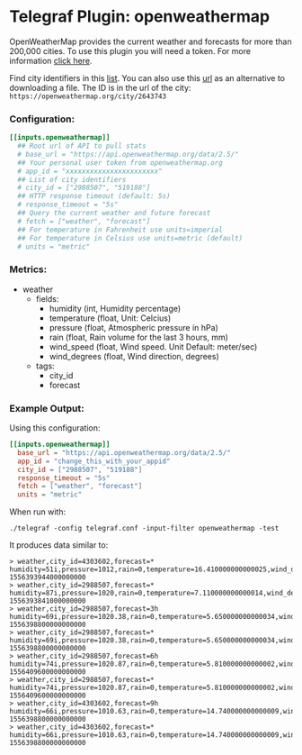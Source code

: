 # Telegraf Plugin: openweathermap

OpenWeatherMap provides the current weather and forecasts for more than 200,000 cities. To use this plugin you will need a token. For more information [click here](https://openweathermap.org/appid).

Find city identifiers in this [list](http://bulk.openweathermap.org/sample/city.list.json.gz). You can also use this [url](https://openweathermap.org/find) as an alternative to downloading a file. The ID is in the url of the city: `https://openweathermap.org/city/2643743`

### Configuration:

```toml
[[inputs.openweathermap]]
  ## Root url of API to pull stats
  # base_url = "https://api.openweathermap.org/data/2.5/"
  ## Your personal user token from openweathermap.org
  # app_id = "xxxxxxxxxxxxxxxxxxxxxxx"
  ## List of city identifiers
  # city_id = ["2988507", "519188"]
  ## HTTP response timeout (default: 5s)
  # response_timeout = "5s"
  ## Query the current weather and future forecast
  # fetch = ["weather", "forecast"]
  ## For temperature in Fahrenheit use units=imperial
  ## For temperature in Celsius use units=metric (default)
  # units = "metric"
```

### Metrics:

+ weather
  - fields:
    - humidity (int, Humidity percentage)
    - temperature (float, Unit: Celcius)
    - pressure (float, Atmospheric pressure in hPa)
    - rain (float, Rain volume for the last 3 hours, mm)
    - wind_speed (float, Wind speed. Unit Default: meter/sec)
    - wind_degrees (float,  Wind direction, degrees)
  - tags:
    - city_id
    - forecast

### Example Output:

Using this configuration:
```toml
[[inputs.openweathermap]]
  base_url = "https://api.openweathermap.org/data/2.5/"
  app_id = "change_this_with_your_appid"
  city_id = ["2988507", "519188"]
  response_timeout = "5s"
  fetch = ["weather", "forecast"]
  units = "metric"
```

When run with:
```
./telegraf -config telegraf.conf -input-filter openweathermap -test
```

It produces data similar to:
```
> weather,city_id=4303602,forecast=* humidity=51i,pressure=1012,rain=0,temperature=16.410000000000025,wind_degrees=170,wind_speed=2.6 1556393944000000000
> weather,city_id=2988507,forecast=* humidity=87i,pressure=1020,rain=0,temperature=7.110000000000014,wind_degrees=260,wind_speed=5.1 1556393841000000000
> weather,city_id=2988507,forecast=3h humidity=69i,pressure=1020.38,rain=0,temperature=5.650000000000034,wind_degrees=268.456,wind_speed=5.83 1556398800000000000
> weather,city_id=2988507,forecast=* humidity=69i,pressure=1020.38,rain=0,temperature=5.650000000000034,wind_degrees=268.456,wind_speed=5.83 1556398800000000000
> weather,city_id=2988507,forecast=6h humidity=74i,pressure=1020.87,rain=0,temperature=5.810000000000002,wind_degrees=261.296,wind_speed=5.43 1556409600000000000
> weather,city_id=2988507,forecast=* humidity=74i,pressure=1020.87,rain=0,temperature=5.810000000000002,wind_degrees=261.296,wind_speed=5.43 1556409600000000000
> weather,city_id=4303602,forecast=9h humidity=66i,pressure=1010.63,rain=0,temperature=14.740000000000009,wind_degrees=196.264,wind_speed=4.3 1556398800000000000
> weather,city_id=4303602,forecast=* humidity=66i,pressure=1010.63,rain=0,temperature=14.740000000000009,wind_degrees=196.264,wind_speed=4.3 1556398800000000000
```





